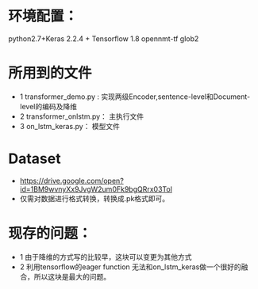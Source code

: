 # 环境配置：
python2.7+Keras 2.2.4 + Tensorflow 1.8
opennmt-tf
glob2


# 所用到的文件
* 1 transformer_demo.py : 实现两级Encoder,sentence-level和Document-level的编码及降维
* 2 transformer_onlstm.py： 主执行文件
* 3 on_lstm_keras.py： 模型文件

# Dataset
* https://drive.google.com/open?id=1BM9wvnyXx9JvgW2um0Fk9bgQRrx03Tol
* 仅需对数据进行格式转换，转换成.pk格式即可。

# 现存的问题：
* 1 由于降维的方式写的比较早，这块可以变更为其他方式
* 2 利用tensorflow的eager function 无法和on_lstm_keras做一个很好的融合，所以这块是最大的问题。
